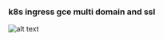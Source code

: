 ### k8s ingress gce multi domain and ssl
![alt text](https://miro.medium.com/max/1400/1*KIVa4hUVZxg-8Ncabo8pdg.png)
